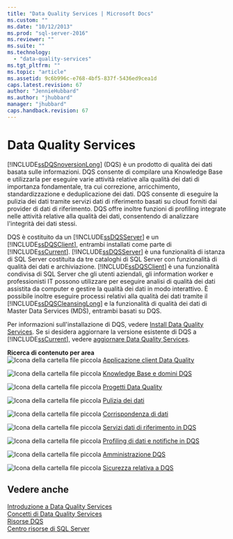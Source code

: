 ```yaml
---
title: "Data Quality Services | Microsoft Docs"
ms.custom: ""
ms.date: "10/12/2013"
ms.prod: "sql-server-2016"
ms.reviewer: ""
ms.suite: ""
ms.technology: 
  - "data-quality-services"
ms.tgt_pltfrm: ""
ms.topic: "article"
ms.assetid: 9c6b996c-e768-4bf5-837f-5436ed9cea1d
caps.latest.revision: 67
author: "JennieHubbard"
ms.author: "jhubbard"
manager: "jhubbard"
caps.handback.revision: 67
---
```

# Data Quality Services
  [!INCLUDE[ssDQSnoversionLong](../includes/ssdqsnoversionlong-md.md)] (DQS) è un prodotto di qualità dei dati basata sulle informazioni. DQS consente di compilare una Knowledge Base e utilizzarla per eseguire varie attività relative alla qualità dei dati di importanza fondamentale, tra cui correzione, arricchimento, standardizzazione e deduplicazione dei dati. DQS consente di eseguire la pulizia dei dati tramite servizi dati di riferimento basati su cloud forniti dai provider di dati di riferimento. DQS offre inoltre funzioni di profiling integrate nelle attività relative alla qualità dei dati, consentendo di analizzare l'integrità dei dati stessi.  
  
 DQS è costituito da un [!INCLUDE[ssDQSServer](../includes/ssdqsserver-md.md)] e un [!INCLUDE[ssDQSClient](../includes/ssdqsclient-md.md)], entrambi installati come parte di [!INCLUDE[ssCurrent](../includes/sscurrent-md.md)]. [!INCLUDE[ssDQSServer](../includes/ssdqsserver-md.md)] è una funzionalità di istanza di SQL Server costituita da tre cataloghi di SQL Server con funzionalità di qualità dei dati e archiviazione. [!INCLUDE[ssDQSClient](../includes/ssdqsclient-md.md)] è una funzionalità condivisa di SQL Server che gli utenti aziendali, gli information worker e professionisti IT possono utilizzare per eseguire analisi di qualità dei dati assistita da computer e gestire la qualità dei dati in modo interattivo. È possibile inoltre eseguire processi relativi alla qualità dei dati tramite il [!INCLUDE[ssDQSCleansingLong](../includes/ssdqscleansinglong-md.md)] e la funzionalità di qualità dei dati di Master Data Services (MDS), entrambi basati su DQS.  
  
 Per informazioni sull'installazione di DQS, vedere [Install Data Quality Services](../data-quality-services/install-windows/install-data-quality-services.md). Se si desidera aggiornare la versione esistente di DQS a [!INCLUDE[ssCurrent](../includes/sscurrent-md.md)], vedere [aggiornare Data Quality Services](../database-engine/install-windows/upgrade-data-quality-services.md).  
  
 **Ricerca di contenuto per area**  
 ![Icona della cartella file piccola](../analysis-services/media/filefolder-small.png "Icona della cartella file piccola") [Applicazione client Data Quality](../data-quality-services/data-quality-client-application.md)  
  
 ![Icona della cartella file piccola](../analysis-services/media/filefolder-small.png "Icona della cartella file piccola") [Knowledge Base e domini DQS](../data-quality-services/dqs-knowledge-bases-and-domains.md)  
  
 ![Icona della cartella file piccola](../analysis-services/media/filefolder-small.png "Icona della cartella file piccola") [Progetti Data Quality](../data-quality-services/data-quality-projects-dqs.md)  
  
 ![Icona della cartella file piccola](../analysis-services/media/filefolder-small.png "Icona della cartella file piccola") [Pulizia dei dati](../data-quality-services/data-cleansing.md)  
  
 ![Icona della cartella file piccola](../analysis-services/media/filefolder-small.png "Icona della cartella file piccola") [Corrispondenza di dati](../data-quality-services/data-matching.md)  
  
 ![Icona della cartella file piccola](../analysis-services/media/filefolder-small.png "Icona della cartella file piccola") [Servizi dati di riferimento in DQS](../data-quality-services/reference-data-services-in-dqs.md)  
  
 ![Icona della cartella file piccola](../analysis-services/media/filefolder-small.png "Icona della cartella file piccola") [Profiling di dati e notifiche in DQS](../data-quality-services/data-profiling-and-notifications-in-dqs.md)  
  
 ![Icona della cartella file piccola](../analysis-services/media/filefolder-small.png "Icona della cartella file piccola") [Amministrazione DQS](../data-quality-services/dqs-administration.md)  
  
 ![Icona della cartella file piccola](../analysis-services/media/filefolder-small.png "Icona della cartella file piccola") [Sicurezza relativa a DQS](../data-quality-services/dqs-security.md)  
  
## Vedere anche  
 [Introduzione a Data Quality Services](../data-quality-services/introduction-to-data-quality-services.md)   
 [Concetti di Data Quality Services](../data-quality-services/data-quality-services-concepts.md)   
 [Risorse DQS](http://technet.microsoft.com/sqlserver/hh780961)   
 [Centro risorse di SQL Server](http://go.microsoft.com/fwlink/?linkID=219676)  
  
  
